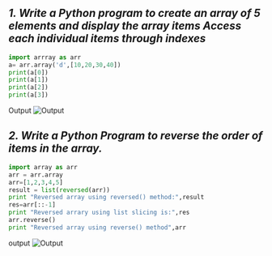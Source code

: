 ## *1. Write a Python program to create an array of 5 elements and display the array items Access each individual items through indexes*
```python
import arrray as arr
a= arr.array('d',[10,20,30,40])
print(a[0])
print(a[1])
print(a[2])
print(a[3])
```
Output ![Output](https://user-images.githubusercontent.com/79211248/120897317-14435e80-c643-11eb-9932-349f3e023da6.png)
## *2. Write a Python Program to reverse the order of items in the array.*
```python
import array as arr
arr = arr.array
arr=[1,2,3,4,5]
result = list(reversed(arr))
print "Reversed array using reversed() method:",result
res=arr[::-1]
print "Reversed arrary using list slicing is:",res
arr.reverse()
print "Reversed array using reverse() method",arr
```
output ![Output](https://user-images.githubusercontent.com/79211248/120897347-49e84780-c643-11eb-82f1-0b68982741dd.png)
